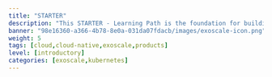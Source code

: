 ```yaml
---
title: "STARTER"
description: "This STARTER - Learning Path is the foundation for building Exoscale knowledge. It will help you learn the terminology associated, the related cloud computing, and the Exoscale-specific benefits for customers."
banner: "98e16360-a366-4b78-8e0a-031da07fdacb/images/exoscale-icon.png"
weight: 5
tags: [cloud,cloud-native,exoscale,products]
level: [introductory]
categories: [exoscale,kubernetes]
---
```

